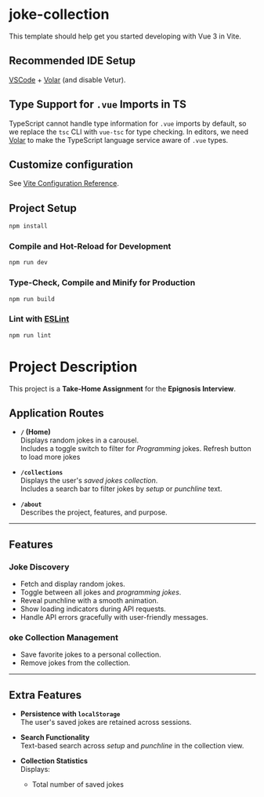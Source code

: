 # joke-collection

This template should help get you started developing with Vue 3 in Vite.

## Recommended IDE Setup

[VSCode](https://code.visualstudio.com/) + [Volar](https://marketplace.visualstudio.com/items?itemName=Vue.volar) (and disable Vetur).

## Type Support for `.vue` Imports in TS

TypeScript cannot handle type information for `.vue` imports by default, so we replace the `tsc` CLI with `vue-tsc` for type checking. In editors, we need [Volar](https://marketplace.visualstudio.com/items?itemName=Vue.volar) to make the TypeScript language service aware of `.vue` types.

## Customize configuration

See [Vite Configuration Reference](https://vite.dev/config/).

## Project Setup

```sh
npm install
```

### Compile and Hot-Reload for Development

```sh
npm run dev
```

### Type-Check, Compile and Minify for Production

```sh
npm run build
```

### Lint with [ESLint](https://eslint.org/)

```sh
npm run lint
```

# Project Description

This project is a **Take-Home Assignment** for the **Epignosis Interview**.

## Application Routes

- **`/` (Home)**  
  Displays random jokes in a carousel.  
  Includes a toggle switch to filter for _Programming_ jokes.
  Refresh button to load more jokes

- **`/collections`**  
  Displays the user's _saved jokes collection_.  
  Includes a search bar to filter jokes by _setup_ or _punchline_ text.

- **`/about`**  
  Describes the project, features, and purpose.

---

## Features

### Joke Discovery

- Fetch and display random jokes.
- Toggle between all jokes and _programming jokes_.
- Reveal punchline with a smooth animation.
- Show loading indicators during API requests.
- Handle API errors gracefully with user-friendly messages.

### oke Collection Management

- Save favorite jokes to a personal collection.
- Remove jokes from the collection.

---

## Extra Features

- **Persistence with `localStorage`**  
  The user's saved jokes are retained across sessions.

- **Search Functionality**  
  Text-based search across _setup_ and _punchline_ in the collection view.

- **Collection Statistics**  
  Displays:
  - Total number of saved jokes
